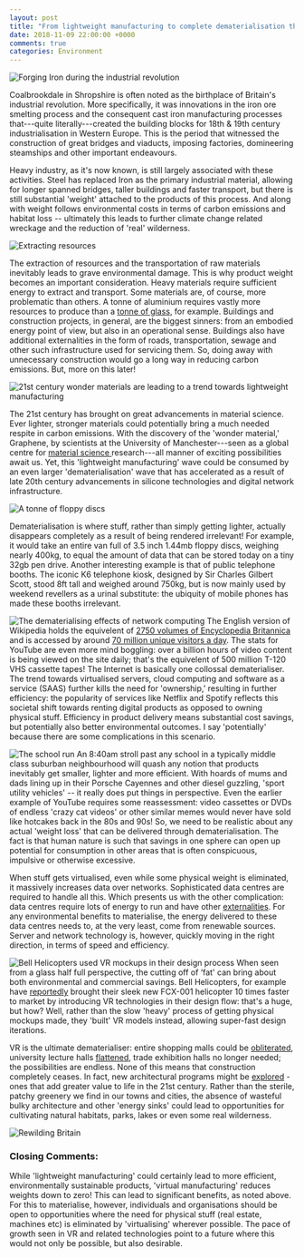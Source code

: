 ```yaml
---
layout: post
title: "From lightweight manufacturing to complete dematerialisation through VR"
date: 2018-11-09 22:00:00 +0000
comments: true
categories: Environment
---
```

![Forging Iron during the industrial revolution](http://industrialrevolution.org.uk/wp-content/uploads/2014/07/iron-steel-industrial-revolution.jpg)

Coalbrookdale in Shropshire is often noted as the birthplace of Britain's industrial revolution. More specifically, it was innovations in the iron ore smelting process and the consequent cast iron manufacturing processes that---quite literally---created the building blocks for 18th & 19th century industrialisation in Western Europe. This is the period that witnessed the construction of great bridges and viaducts, imposing factories, domineering steamships and other important endeavours. 

Heavy industry, as it's now known, is still largely associated with these activities. Steel has replaced Iron as the primary industrial material, allowing for longer spanned bridges, taller buildings and faster transport, but there is still substantial 'weight' attached to the products of this process. And along with weight follows environmental costs in terms of carbon emissions and habitat loss -- ultimately this leads to further climate change related wreckage and the reduction of 'real' wilderness.

![Extracting resources](https://images.pexels.com/photos/1238864/pexels-photo-1238864.jpeg?dl&fit=crop&crop=entropy&w=1280&h=853)

The extraction of resources and the transportation of raw materials inevitably leads to grave environmental damage. This is why product weight becomes an important consideration. Heavy materials require sufficient energy to extract and transport. Some materials are, of course, more problematic than others. A tonne of aluminium requires vastly more resources to produce than a [tonne of glass](https://static1.squarespace.com/static/5ad70714a9e0287694999f01/t/5b008674aa4a99a865c783ce/1526761081527/emodiedcarbon1.gif), for example. Buildings and construction projects, in general, are the biggest sinners: from an embodied energy point of view, but also in an operational sense. Buildings also have additional externalities in the form of roads, transportation, sewage and other such infrastructure used for servicing them. So, doing away with unnecessary construction would go a long way in reducing carbon emissions. But, more on this later!

![21st century wonder materials are leading to a trend towards lightweight manufacturing](https://www.graphene-info.com/files/graphene/powerbooster-graphene-flexible-touch-panel.jpg)

The 21st century has brought on great advancements in material science. Ever lighter, stronger materials could potentially bring a much needed respite in carbon emissions. With the discovery of the 'wonder material,' Graphene, by scientists at the University of Manchester---seen as a global centre for [material science ](https://www.themanufacturer.com/articles/global-lightweight-manufacturing-hub-forming-greater-manchester/) research---all manner of exciting possibilities await us. Yet, this 'lightweight manufacturing' wave could be consumed by an even larger 'dematerialisation' wave that has accelerated as a result of late 20th century advancements in silicone technologies and digital network infrastructure.

![A tonne of floppy discs](https://www.technobuffalo.com/wp-content/uploads/2013/12/3.5-Floppy.jpg)

Dematerialisation is where stuff, rather than simply getting lighter, actually disappears completely as a result of being rendered irrelevant! For example, it would take an entire van full of 3.5 inch 1.44mb floppy discs, weighing nearly 400kg, to equal the amount of data that can be stored today on a tiny 32gb pen drive. Another interesting example is that of public telephone booths. The iconic K6 telephone kiosk, designed by Sir Charles Gilbert Scott, stood 8ft tall and weighed around 750kg, but is now mainly used by weekend revellers as a urinal substitute: the ubiquity of mobile phones has made these booths irrelevant. 

![The dematerialising effects of network computing](https://images.pexels.com/photos/159304/network-cable-ethernet-computer-159304.jpeg?auto=compress&cs=tinysrgb&h=350)
The English version of Wikipedia holds the equivelent of [2750 volumes of Encyclopedia Britannica](https://en.m.wikipedia.org/wiki/Wikipedia:Size_in_volumes) and is accessed by around [70 million unique visitors a day](https://tools.wmflabs.org/siteviews/?platform=all-sites&source=unique-devices&range=latest-20&sites=en.wikipedia.org). The stats for YouTube are even more mind boggling: over a billion hours of video content is being viewed on the site daily; that's the equivelent of 500 million T-120 VHS cassette tapes! The Internet is basically one collossal dematerialiser. The trend towards virtualised servers, cloud computing and software as a service (SAAS) further kills the need for 'ownership,' resulting in further efficiency: the popularity of services like Netflix and Spotify reflects this societal shift towards renting digital products as opposed to owning physical stuff. Efficiency in product delivery means substantial cost savings, but potentially also better environmental outcomes. I say 'potentially' because there are some complications in this scenario.

![The school run](https://i.dailymail.co.uk/i/pix/2009/09/03/article-1211051-054B8955000005DC-802_468x295.jpg)
An 8:40am stroll past any school in a typically middle class suburban neighbourhood will quash any notion that products inevitably get smaller, lighter and more efficient. With hoards of mums and dads lining up in their Porsche Cayennes and other diesel guzzling, 'sport utility vehicles' -- it really does put things in perspective. Even the earlier example of YouTube requires some reassessment: video cassettes or DVDs of endless 'crazy cat videos' or other similar memes would never have sold like hotcakes back in the 80s and 90s! So, we need to be realistic about any actual 'weight loss' that can be delivered through dematerialisation. The fact is that human nature is such that savings in one sphere can open up potential for consumption in other areas that is often conspicuous, impulsive or otherwise excessive.

When stuff gets virtualised, even while some physical weight is eliminated, it massively increases data over networks. Sophisticated data centres are required to handle all this. Which presents us with the other complication: data centres require lots of energy to run and have other [externalities](https://www.greenhousedata.com/blog/data-center-environmental-impact-goes-beyond-emissions). For any environmental benefits to materialise, the energy delivered to these data centres needs to, at the very least, come from renewable sources. Server and network technology is, however, quickly moving in the right direction, in terms of speed and efficiency.

![Bell Helicopters used VR mockups in their design process](https://d201n44z4ifond.cloudfront.net/wp-content/uploads/sites/6/2018/09/25135016/FCX-001_Concept_Fly_Over_City_Toronto-1024x647.jpg)
When seen from a glass half full perspective, the cutting off of ‘fat' can bring about both environmental and commercial savings. Bell Helicopters, for example have [reportedly](https://blog.vive.com/us/2018/09/26/bell-brings-revolutionary-fcx-001-market-10-times-faster-htc-vive/) brought their sleek new FCX-001 helicopter 10 times faster to market by introducing VR technologies in their design flow: that's a huge, but how? Well, rather than the slow 'heavy' process of getting physical mockups made, they 'built' VR models instead, allowing super-fast design iterations. 

VR is the ultimate dematerialiser: entire shopping malls could be [obliterated](https://nitins.space/virtually-shopping/), university lecture halls [flattened](http://thedaily.case.edu/dental-lectures-virtual-reality-flip-learning-experience/), trade exhibition halls no longer needed; the possibilities are endless. None of this means that construction completely ceases. In fact, new architectural programs might be [explored](https://inhabitat.com/great-green-roof-crowns-the-new-st-elizabeths-east-gateway-pavilion-in-historic-d-c/) - ones that add greater value to life in the 21st century. Rather than the sterile, patchy greenery we find in our towns and cities, the absence of wasteful bulky architecture and other 'energy sinks' could lead to opportunities for cultivating natural habitats, parks, lakes or even some real wilderness. 

![Rewilding Britain](https://www.rewildingbritain.org.uk/assets/components/phpthumbof/cache/PC_pine_marten.5a457561a7f8cc250728088513873b10.jpg)
### Closing Comments:
While 'lightweight manufacturing' could certainly lead to more efficient, environmentally sustainable products, 'virtual manufacturing' reduces weights down to zero! This can lead to significant benefits, as noted above. For this to materialise, however, individuals and organisations should be open to opportunities where the need for physical stuff (real estate, machines etc) is eliminated by 'virtualising' wherever possible. The pace of growth seen in VR and related technologies point to a future where this would not only be possible, but also desirable.